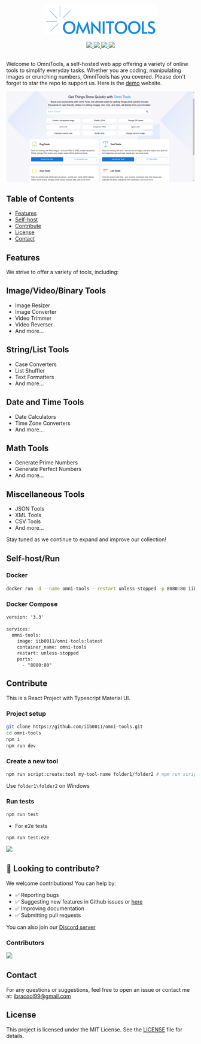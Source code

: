 <p align="center">
        <img src="src/assets/logo.png" width="300" />
        <br /><br />
        <a href="https://github.com/iib0011/omni-tools/releases">
          <img src="https://img.shields.io/badge/version-0.1.0-blue?style=for-the-badge" />
        </a>
        <a href="https://hub.docker.com/r/iib0011/omni-tools">
          <img src="https://img.shields.io/docker/pulls/iib0011/omni-tools?style=for-the-badge&logo=docker" />
        </a>
        <a href="https://github.com/iib0011">
          <img src="https://img.shields.io/github/stars/iib0011/omni-tools?style=for-the-badge&logo=github" />
        </a>
        <a href="https://github.com/iib0011/omni-tools/blob/main/LICENSE">
          <img src="https://img.shields.io/github/license/iib0011/omni-tools?style=for-the-badge" />
        </a>
     <!--
        <a href="https://discord.gg/SDbbn3hT4b">
          <img src="https://img.shields.io/discord/1342971141823664179?label=Discord&style=for-the-badge" />
        </a>
     -->
        <br /><br />
</p>

Welcome to OmniTools, a self-hosted web app offering a variety of online tools to simplify everyday tasks.
Whether you are coding, manipulating images or crunching numbers, OmniTools has you covered. Please don't forget to
star the repo to support us.
Here is the [demo](https://omnitools.netlify.app/) website.

![img.png](img.png)

## Table of Contents

- [Features](#features)
- [Self-host](#self-hostrun)
- [Contribute](#contribute)
- [License](#license)
- [Contact](#contact)

## Features

We strive to offer a variety of tools, including:

## **Image/Video/Binary Tools**

- Image Resizer
- Image Converter
- Video Trimmer
- Video Reverser
- And more...

## **String/List Tools**

- Case Converters
- List Shuffler
- Text Formatters
- And more...

## **Date and Time Tools**

- Date Calculators
- Time Zone Converters
- And more...

## **Math Tools**

- Generate Prime Numbers
- Generate Perfect Numbers
- And more...

## **Miscellaneous Tools**

- JSON Tools
- XML Tools
- CSV Tools
- And more...

Stay tuned as we continue to expand and improve our collection!

## Self-host/Run

### Docker
```bash
docker run -d --name omni-tools --restart unless-stopped -p 8080:80 iib0011/omni-tools:latest
```
### Docker Compose
```
version: '3.3'

services: 
  omni-tools: 
    image: iib0011/omni-tools:latest 
    container_name: omni-tools 
    restart: unless-stopped 
    ports:
      - "8080:80"

```

## Contribute

This is a React Project with Typescript Material UI.

### Project setup

```bash
git clone https://github.com/iib0011/omni-tools.git
cd omni-tools
npm i
npm run dev
```

### Create a new tool

```bash
npm run script:create:tool my-tool-name folder1/folder2 # npm run script:create:tool compress image/png
```

Use `folder1\folder2` on Windows

### Run tests

```bash
npm run test
```

- For e2e tests

```bash
npm run test:e2e
```

<img src="https://api.star-history.com/svg?repos=iib0011/omni-tools&type=Date"/>

## 🤝 Looking to contribute?

We welcome contributions! You can help by:

- ✅ Reporting bugs
- ✅ Suggesting new features in Github issues or [here](https://tally.so/r/nrkkx2)
- ✅ Improving documentation
- ✅ Submitting pull requests

You can also join our [Discord server](https://discord.gg/SDbbn3hT4b)

### Contributors

<a href="https://github.com/iib0011/omni-tools/graphs/contributors">
  <img src="https://contrib.rocks/image?repo=iib0011/omni-tools" />
</a>

## Contact

For any questions or suggestions, feel free to open an issue or contact me at:
[ibracool99@gmail.com](mailto:ibracool99@gmail.com)

## License

This project is licensed under the MIT License. See the [LICENSE](LICENSE) file for details.
